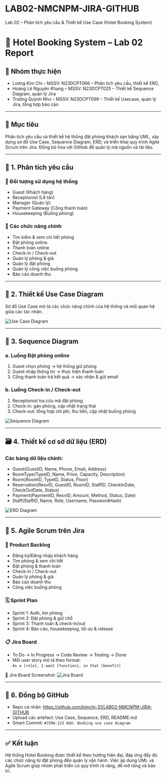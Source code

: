 # LAB02-NMCNPM-JIRA-GITHUB
Lab 02 – Phân tích yêu cầu &amp; Thiết kế Use Case (Hotel Booking System)
# 🏨 Hotel Booking System – Lab 02 Report

## 👥 Nhóm thực hiện

- Lương Kim Chi – MSSV: N23DCPT066 – Phân tích yêu cầu, thiết kế ERD, 
- Hoàng Lê Nguyên Khang – MSSV: N23DCPT025 – Thiết kế Sequence Diagram, quản lý Jira
- Trương Quỳnh Như – MSSV: N23DCPT099 – Thiết kế Usecase, quản lý Jira, tổng hợp báo cáo

---

## 📌 Mục tiêu

Phân tích yêu cầu và thiết kế hệ thống đặt phòng khách sạn bằng UML, xây dựng sơ đồ Use Case, Sequence Diagram, ERD, và triển khai quy trình Agile Scrum trên Jira. Đồng bộ hóa với GitHub để quản lý mã nguồn và tài liệu.

---

## 🧠 1. Phân tích yêu cầu

### 🎯 Đối tượng sử dụng hệ thống

- Guest (Khách hàng)
- Receptionist (Lễ tân)
- Manager (Quản lý)
- Payment Gateway (Cổng thanh toán)
- Housekeeping (Buồng phòng)

### 🧾 Các chức năng chính

- Tìm kiếm & xem chi tiết phòng  
- Đặt phòng online  
- Thanh toán online  
- Check-in / Check-out  
- Quản lý phòng & giá  
- Quản lý đặt phòng  
- Quản lý công việc buồng phòng  
- Báo cáo doanh thu  

---

## 📐 2. Thiết kế Use Case Diagram

Sơ đồ Use Case mô tả các chức năng chính của hệ thống và mối quan hệ giữa các tác nhân. 

![Use Case Diagram](arterfact/UseCase-Diagram.png)

---

## 🔁 3. Sequence Diagram

### a. Luồng Đặt phòng online

1. Guest chọn phòng → hệ thống giữ phòng  
2. Guest nhập thông tin → thực hiện thanh toán  
3. Cổng thanh toán trả kết quả → xác nhận & gửi email  

### b. Luồng Check-in / Check-out

1. Receptionist tra cứu mã đặt phòng  
2. Check-in: gán phòng, cập nhật trạng thái  
3. Check-out: tổng hợp chi phí, thu tiền, cập nhật buồng phòng  

![Sequence Diagram](arterfact/Sequence-Diagram.png)

---

## 🗃️ 4. Thiết kế cơ sở dữ liệu (ERD)

### Các bảng dữ liệu chính:

- Guest(GuestID, Name, Phone, Email, Address)  
- RoomType(TypeID, Name, Price, Capacity, Description)  
- Room(RoomID, TypeID, Status, Floor)  
- Reservation(ResvID, GuestID, RoomID, StaffID, CheckInDate, CheckOutDate, Status)  
- Payment(PaymentID, ResvID, Amount, Method, Status, Date)  
- Staff(StaffID, Name, Role, Username, PasswordHash)  

![ERD Diagram](arterfact/ERD-Diagram.png )



---

## 🚀 5. Agile Scrum trên Jira

### 🧾 Product Backlog

- Đăng ký/Đăng nhập khách hàng  
- Tìm phòng & xem chi tiết  
- Đặt phòng & thanh toán  
- Check-in / Check-out  
- Quản lý phòng & giá  
- Báo cáo doanh thu  
- Công việc buồng phòng  

### 🗓️ Sprint Plan

- Sprint 1: Auth, tìm phòng  
- Sprint 2: Đặt phòng & giữ chỗ  
- Sprint 3: Thanh toán & check-in/out  
- Sprint 4: Báo cáo, housekeeping, tối ưu & release  

### 📋 Jira Board

- To Do → In Progress → Code Review → Testing → Done  
- Mỗi user story mô tả theo format:  
  `As a [role], I want [function], so that [benefit]`

📎 Jira Board Screenshot: 
![Jira Board](arterfact/JIRA-BOARD.png)

---

## 🔗 6. Đồng bộ GitHub

- Repo cá nhân: https://github.com/kimchi-31/LAB02-NMCNPM-JIRA-GITHUB
- Upload các artefact: Use Case, Sequence, ERD, README.md  
- Smart Commit: `#JIRA-123 Add: Booking use case diagram`

---

## ✅ Kết luận

Hệ thống Hotel Booking được thiết kế theo hướng hiện đại, đáp ứng đầy đủ các chức năng từ đặt phòng đến quản lý vận hành. Việc áp dụng UML và Agile Scrum giúp nhóm phát triển có quy trình rõ ràng, dễ mở rộng và bảo trì.

